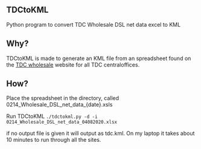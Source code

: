 TDCtoKML
--------
Python program to convert TDC Wholesale DSL net data excel to KML

Why?
----
TDCtoKML is made to generate an KML file from an spreadsheet found on the [TDC wholesale](https://wholesale.tdc.dk) website for all TDC centraloffices.

How?
----
Place the spreadsheet in the directory, called 0214_Wholesale_DSL_net_data_{date}.xsls

Run TDCtoKML ```./tdctokml.py -d -i 0214_Wholesale_DSL_net_data_04082020.xlsx``` 

if no output file is given it will output as tdc.kml.
On my laptop it takes about 10 minutes to run through all the sites.

